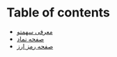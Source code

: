 # Table of contents

* [معرفی سهمتو](README.md)
* [صفحه نماد](sfhh-nmad.md)
* [صفحه رمز ارز](sfhh-rmz-arz.md)

